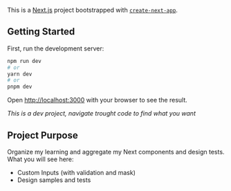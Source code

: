 This is a [Next.js](https://nextjs.org/) project bootstrapped with [`create-next-app`](https://github.com/vercel/next.js/tree/canary/packages/create-next-app).

## Getting Started

First, run the development server:

```bash
npm run dev
# or
yarn dev
# or
pnpm dev
```

Open [http://localhost:3000](http://localhost:3000) with your browser to see the result.

*This is a dev project, navigate trought code to find what you want*

## Project Purpose

Organize my learning and aggregate my Next components and design tests. What you will see here:

 - Custom Inputs (with validation and mask)
 - Design samples and tests